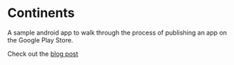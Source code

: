 # Continents
A sample android app to walk through the process of publishing an app on the Google Play Store.

Check out the [blog post](https://medium.com/@sarvagya.vaish/publishing-an-android-app-da3502c652af#.fq43ywu27)

